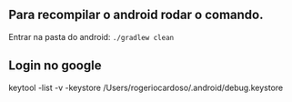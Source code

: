 ## Para recompilar o android rodar o comando.
Entrar na pasta do android:
`./gradlew clean`

## Login no google
keytool -list -v -keystore /Users/rogeriocardoso/.android/debug.keystore
